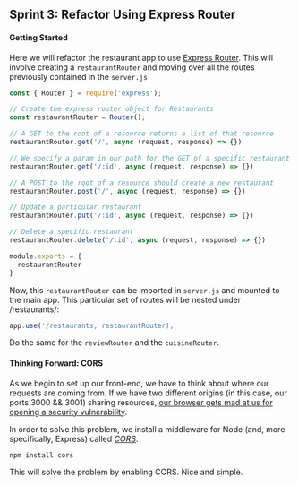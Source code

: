 ## Sprint 3: Refactor Using Express Router

#### Getting Started

Here we will refactor the restaurant app to use [Express Router](https://expressjs.com/en/api.html#express.router). This will involve creating a `restaurantRouter` and moving over all the routes previously contained in the `server.js`

```js
const { Router } = require('express');

// Create the express router object for Restaurants
const restaurantRouter = Router();

// A GET to the root of a resource returns a list of that resource
restaurantRouter.get('/', async (request, response) => {})

// We specify a param in our path for the GET of a specific restaurant
restaurantRouter.get('/:id', async (request, response) => {})

// A POST to the root of a resource should create a new restaurant
restaurantRouter.post('/', async (request, response) => {})

// Update a particular restaurant
restaurantRouter.put('/:id', async (request, response) => {})

// Delete a specific restaurant
restaurantRouter.delete('/:id', async (request, response) => {})

module.exports = {
  restaurantRouter
}
```

Now, this `restaurantRouter` can be imported in `server.js` and mounted to the main app. This particular set of routes will be nested under /restaurants/:

```js
app.use('/restaurants, restaurantRouter);
```
Do the same for the `reviewRouter` and the `cuisineRouter`.

#### Thinking Forward: CORS

As we begin to set up our front-end, we have to think about where our requests are coming from. If we have two different origins (in this case, our ports 3000 && 3001) sharing resources, [our browser gets mad at us for opening a security vulnerability](https://developer.mozilla.org/en-US/docs/Web/HTTP/CORS).

In order to solve this problem, we install a middleware for Node (and, more specifically, Express) called [_CORS_](https://www.npmjs.com/package/cors).

```npm install cors```

This will solve the problem by enabling CORS. Nice and simple.
